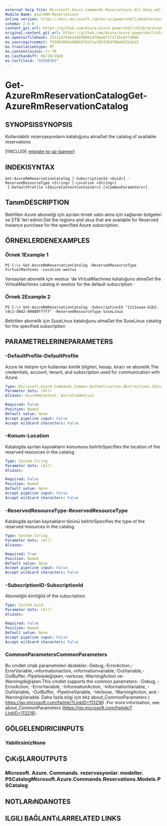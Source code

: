 ```yaml
---
external help file: Microsoft.Azure.Commands.Reservations.dll-Help.xml
Module Name: AzureRM.Reservations
online version: https://docs.microsoft.com/en-us/powershell/module/azurerm.reservations/get-azurermreservationcatalog
schema: 2.0.0
content_git_url: https://github.com/Azure/azure-powershell/blob/preview/src/ResourceManager/Reservations/Commands.Reservations/help/Get-AzureRmReservationCatalog.md
original_content_git_url: https://github.com/Azure/azure-powershell/blob/preview/src/ResourceManager/Reservations/Commands.Reservations/help/Get-AzureRmReservationCatalog.md
ms.openlocfilehash: 155310764ea540d9062df8ae8f37171bc6f73066
ms.sourcegitcommit: f599b50d5e980197d1fca769378df90a842b42a1
ms.translationtype: MT
ms.contentlocale: tr-TR
ms.lasthandoff: 08/20/2020
ms.locfileid: "93588393"
---
```

# <span data-ttu-id="3cd3a-101">Get-AzureRmReservationCatalog</span><span class="sxs-lookup"><span data-stu-id="3cd3a-101">Get-AzureRmReservationCatalog</span></span>

## <span data-ttu-id="3cd3a-102">SYNOPSIS</span><span class="sxs-lookup"><span data-stu-id="3cd3a-102">SYNOPSIS</span></span>
<span data-ttu-id="3cd3a-103">Kullanılabilir rezervasyonların kataloğunu alma</span><span class="sxs-lookup"><span data-stu-id="3cd3a-103">Get the catalog of available reservations</span></span>

[!INCLUDE [migrate-to-az-banner](../../includes/migrate-to-az-banner.md)]

## <span data-ttu-id="3cd3a-104">INDEKI</span><span class="sxs-lookup"><span data-stu-id="3cd3a-104">SYNTAX</span></span>

```
Get-AzureRmReservationCatalog [-SubscriptionId <Guid>] -ReservedResourceType <String> [-Location <String>]
 [-DefaultProfile <IAzureContextContainer>] [<CommonParameters>]
```

## <span data-ttu-id="3cd3a-105">Tanım</span><span class="sxs-lookup"><span data-stu-id="3cd3a-105">DESCRIPTION</span></span>
<span data-ttu-id="3cd3a-106">Belirtilen Azure aboneliği için ayrılan örnek satın alma için sağlanan bölgeleri ve STB 'leri edinin.</span><span class="sxs-lookup"><span data-stu-id="3cd3a-106">Get the regions and skus that are available for Reserved Instance purchase for the specified Azure subscription.</span></span>

## <span data-ttu-id="3cd3a-107">ÖRNEKLERDEN</span><span class="sxs-lookup"><span data-stu-id="3cd3a-107">EXAMPLES</span></span>

### <span data-ttu-id="3cd3a-108">Örnek 1</span><span class="sxs-lookup"><span data-stu-id="3cd3a-108">Example 1</span></span>
```
PS C:\> Get-AzureRmReservationCatalog -ReservedResourceType VirtualMachines -Location westus
```

<span data-ttu-id="3cd3a-109">Varsayılan abonelik için westus 'de VirtualMachines kataloğunu alma</span><span class="sxs-lookup"><span data-stu-id="3cd3a-109">Get the VirtualMachines catalog in westus for the default subscription</span></span>

### <span data-ttu-id="3cd3a-110">Örnek 2</span><span class="sxs-lookup"><span data-stu-id="3cd3a-110">Example 2</span></span>
```
PS C:\> Get-AzureRmReservationCatalog -SubscriptionId "1111aaaa-b1b2-c0c2-d0d2-00000fffff" -ReservedResourceType SuseLinux
```

<span data-ttu-id="3cd3a-111">Belirtilen abonelik için SuseLinux kataloğunu alma</span><span class="sxs-lookup"><span data-stu-id="3cd3a-111">Get the SuseLinux catalog for the specified subscription</span></span>

## <span data-ttu-id="3cd3a-112">PARAMETRELERINE</span><span class="sxs-lookup"><span data-stu-id="3cd3a-112">PARAMETERS</span></span>

### <span data-ttu-id="3cd3a-113">-DefaultProfile</span><span class="sxs-lookup"><span data-stu-id="3cd3a-113">-DefaultProfile</span></span>
<span data-ttu-id="3cd3a-114">Azure ile iletişim için kullanılan kimlik bilgileri, hesap, kiracı ve abonelik.</span><span class="sxs-lookup"><span data-stu-id="3cd3a-114">The credentials, account, tenant, and subscription used for communication with Azure.</span></span>

```yaml
Type: Microsoft.Azure.Commands.Common.Authentication.Abstractions.IAzureContextContainer
Parameter Sets: (All)
Aliases: AzureRmContext, AzureCredential

Required: False
Position: Named
Default value: None
Accept pipeline input: False
Accept wildcard characters: False
```

### <span data-ttu-id="3cd3a-115">-Konum</span><span class="sxs-lookup"><span data-stu-id="3cd3a-115">-Location</span></span>
<span data-ttu-id="3cd3a-116">Katalogda ayrılan kaynakların konumunu belirtir</span><span class="sxs-lookup"><span data-stu-id="3cd3a-116">Specifies the location of the reserved resources in the catalog</span></span>

```yaml
Type: System.String
Parameter Sets: (All)
Aliases:

Required: False
Position: Named
Default value: None
Accept pipeline input: False
Accept wildcard characters: False
```

### <span data-ttu-id="3cd3a-117">-ReservedResourceType</span><span class="sxs-lookup"><span data-stu-id="3cd3a-117">-ReservedResourceType</span></span>
<span data-ttu-id="3cd3a-118">Katalogda ayrılan kaynakların türünü belirtir</span><span class="sxs-lookup"><span data-stu-id="3cd3a-118">Specifies the type of the reserved resources in the catalog</span></span>

```yaml
Type: System.String
Parameter Sets: (All)
Aliases:

Required: True
Position: Named
Default value: None
Accept pipeline input: False
Accept wildcard characters: False
```

### <span data-ttu-id="3cd3a-119">-SubscriptionID</span><span class="sxs-lookup"><span data-stu-id="3cd3a-119">-SubscriptionId</span></span>
<span data-ttu-id="3cd3a-120">Aboneliğin kimliği</span><span class="sxs-lookup"><span data-stu-id="3cd3a-120">Id of the subscription</span></span>

```yaml
Type: System.Guid
Parameter Sets: (All)
Aliases:

Required: False
Position: Named
Default value: None
Accept pipeline input: False
Accept wildcard characters: False
```

### <span data-ttu-id="3cd3a-121">CommonParameters</span><span class="sxs-lookup"><span data-stu-id="3cd3a-121">CommonParameters</span></span>
<span data-ttu-id="3cd3a-122">Bu cmdlet ortak parametreleri destekler:-Debug,-ErrorAction,-ErrorVariable,-ınformationaction,-ınformationvariable,-OutVariable,-OutBuffer,-Pipelinedeğişken,-verbose,-WarningAction ve-Warningdeğişken.</span><span class="sxs-lookup"><span data-stu-id="3cd3a-122">This cmdlet supports the common parameters: -Debug, -ErrorAction, -ErrorVariable, -InformationAction, -InformationVariable, -OutVariable, -OutBuffer, -PipelineVariable, -Verbose, -WarningAction, and -WarningVariable.</span></span> <span data-ttu-id="3cd3a-123">Daha fazla bilgi için bkz about_CommonParameters ( https://go.microsoft.com/fwlink/?LinkID=113216) .</span><span class="sxs-lookup"><span data-stu-id="3cd3a-123">For more information, see about_CommonParameters (https://go.microsoft.com/fwlink/?LinkID=113216).</span></span>

## <span data-ttu-id="3cd3a-124">GÖLGELENDIRICI</span><span class="sxs-lookup"><span data-stu-id="3cd3a-124">INPUTS</span></span>

### <span data-ttu-id="3cd3a-125">Yabilirsiniz</span><span class="sxs-lookup"><span data-stu-id="3cd3a-125">None</span></span>

## <span data-ttu-id="3cd3a-126">ÇıKıŞLAR</span><span class="sxs-lookup"><span data-stu-id="3cd3a-126">OUTPUTS</span></span>

### <span data-ttu-id="3cd3a-127">Microsoft. Azure. Commands. rezervasyonlar. modeller. PSCatalog</span><span class="sxs-lookup"><span data-stu-id="3cd3a-127">Microsoft.Azure.Commands.Reservations.Models.PSCatalog</span></span>

## <span data-ttu-id="3cd3a-128">NOTLARıNDA</span><span class="sxs-lookup"><span data-stu-id="3cd3a-128">NOTES</span></span>

## <span data-ttu-id="3cd3a-129">ILGILI BAĞLANTıLAR</span><span class="sxs-lookup"><span data-stu-id="3cd3a-129">RELATED LINKS</span></span>
